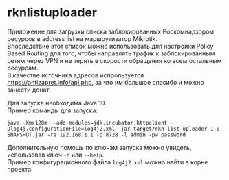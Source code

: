 # rknlistuploader
Приложение для загрузки списка заблокированных Роскомнадзором ресурсов в address list на маршрутизатор Mikrotik.  
Впоследствие этот список можно использовать для настройки Policy Based Routing для того, чтобы направлять трафик к заблокированным сетям через VPN и не терять в скорости обращения ко всем остальным ресурсам.  
В качестве источника адресов испрользуется https://antizapret.info/api.php, за что им большое спасибо и можно занести донат.

Для запуска необходима Java 10.  
Пример команды для запуска:
```shell
java -Xmx128m --add-modules=jdk.incubator.httpclient -Dlog4j.configurationFile=log4j2.xml -jar target/rkn-list-uploader-1.0-SNAPSHOT.jar -ra 192.168.1.1 -p 8728 -l admin -pw password
```
Дополнительную помощь по ключам запуска можно увидеть, использовав ключ `-h` или `--help`.  
Пример конфигурационного файла `log4j2.xml` можно найти в корне проекта.
